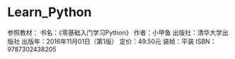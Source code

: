 # Learn_Python
参照教材：
书名：《零基础入门学习Python》
作者：小甲鱼
出版社：清华大学出版社
出版年：2016年11月01日（第1版）
定价：49.50元
装帧：平装
ISBN：9787302438205